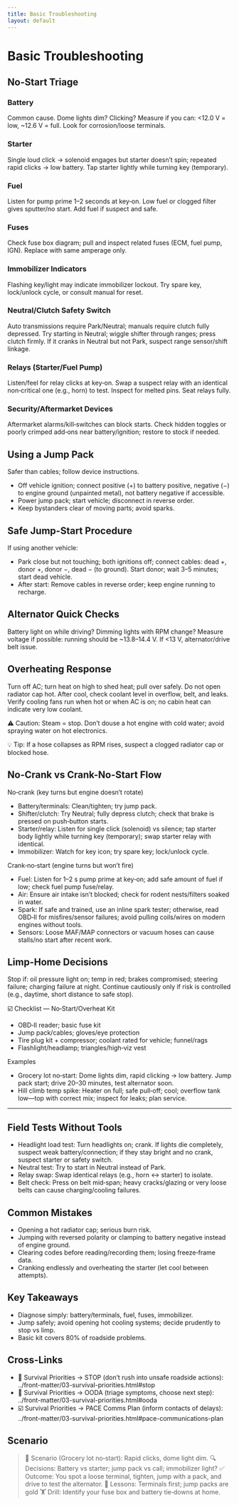 ```yaml
---
title: Basic Troubleshooting
layout: default
---
```


# Basic Troubleshooting

## No-Start Triage
### Battery
Common cause. Dome lights dim? Clicking? Measure if you can: <12.0 V = low, ~12.6 V = full. Look for corrosion/loose terminals.

### Starter
Single loud click → solenoid engages but starter doesn’t spin; repeated rapid clicks → low battery. Tap starter lightly while turning key (temporary).

### Fuel
Listen for pump prime 1–2 seconds at key‑on. Low fuel or clogged filter gives sputter/no start. Add fuel if suspect and safe.

### Fuses
Check fuse box diagram; pull and inspect related fuses (ECM, fuel pump, IGN). Replace with same amperage only.

### Immobilizer Indicators
Flashing key/light may indicate immobilizer lockout. Try spare key, lock/unlock cycle, or consult manual for reset.

### Neutral/Clutch Safety Switch
Auto transmissions require Park/Neutral; manuals require clutch fully depressed. Try starting in Neutral; wiggle shifter through ranges; press clutch firmly. If it cranks in Neutral but not Park, suspect range sensor/shift linkage.

### Relays (Starter/Fuel Pump)
Listen/feel for relay clicks at key‑on. Swap a suspect relay with an identical non‑critical one (e.g., horn) to test. Inspect for melted pins. Seat relays fully.

### Security/Aftermarket Devices
Aftermarket alarms/kill‑switches can block starts. Check hidden toggles or poorly crimped add‑ons near battery/ignition; restore to stock if needed.

## Using a Jump Pack
Safer than cables; follow device instructions.

- Off vehicle ignition; connect positive (+) to battery positive, negative (−) to engine ground (unpainted metal), not battery negative if accessible.
- Power jump pack; start vehicle; disconnect in reverse order.
- Keep bystanders clear of moving parts; avoid sparks.

## Safe Jump-Start Procedure
If using another vehicle:

- Park close but not touching; both ignitions off; connect cables: dead +, donor +, donor −, dead − (to ground). Start donor; wait 3–5 minutes; start dead vehicle.
- After start: Remove cables in reverse order; keep engine running to recharge.

## Alternator Quick Checks
Battery light on while driving? Dimming lights with RPM change? Measure voltage if possible: running should be ~13.8–14.4 V. If <13 V, alternator/drive belt issue.

## Overheating Response
Turn off AC; turn heat on high to shed heat; pull over safely. Do not open radiator cap hot. After cool, check coolant level in overflow, belt, and leaks. Verify cooling fans run when hot or when AC is on; no cabin heat can indicate very low coolant.

⚠️ Caution: Steam = stop. Don’t douse a hot engine with cold water; avoid spraying water on hot electronics.

💡 Tip: If a hose collapses as RPM rises, suspect a clogged radiator cap or blocked hose.

## No-Crank vs Crank-No-Start Flow
No‑crank (key turns but engine doesn’t rotate)
- Battery/terminals: Clean/tighten; try jump pack.
- Shifter/clutch: Try Neutral; fully depress clutch; check that brake is pressed on push‑button starts.
- Starter/relay: Listen for single click (solenoid) vs silence; tap starter body lightly while turning key (temporary); swap starter relay with identical.
- Immobilizer: Watch for key icon; try spare key; lock/unlock cycle.

Crank‑no‑start (engine turns but won’t fire)
- Fuel: Listen for 1–2 s pump prime at key‑on; add safe amount of fuel if low; check fuel pump fuse/relay.
- Air: Ensure air intake isn’t blocked; check for rodent nests/filters soaked in water.
- Spark: If safe and trained, use an inline spark tester; otherwise, read OBD‑II for misfires/sensor failures; avoid pulling coils/wires on modern engines without tools.
- Sensors: Loose MAF/MAP connectors or vacuum hoses can cause stalls/no start after recent work.

## Limp-Home Decisions
Stop if: oil pressure light on; temp in red; brakes compromised; steering failure; charging failure at night. Continue cautiously only if risk is controlled (e.g., daytime, short distance to safe stop).

☑️ Checklist — No‑Start/Overheat Kit
- OBD‑II reader; basic fuse kit
- Jump pack/cables; gloves/eye protection
- Tire plug kit + compressor; coolant rated for vehicle; funnel/rags
- Flashlight/headlamp; triangles/high‑viz vest

Examples
- Grocery lot no‑start: Dome lights dim, rapid clicking → low battery. Jump pack start; drive 20–30 minutes, test alternator soon.
- Hill climb temp spike: Heater on full; safe pull‑off; cool; overflow tank low—top with correct mix; inspect for leaks; plan service.

---

## Field Tests Without Tools
- Headlight load test: Turn headlights on; crank. If lights die completely, suspect weak battery/connection; if they stay bright and no crank, suspect starter or safety switch.
- Neutral test: Try to start in Neutral instead of Park.
- Relay swap: Swap identical relays (e.g., horn ↔ starter) to isolate.
- Belt check: Press on belt mid‑span; heavy cracks/glazing or very loose belts can cause charging/cooling failures.

## Common Mistakes
- Opening a hot radiator cap; serious burn risk.
- Jumping with reversed polarity or clamping to battery negative instead of engine ground.
- Clearing codes before reading/recording them; losing freeze‑frame data.
- Cranking endlessly and overheating the starter (let cool between attempts).

## Key Takeaways
- Diagnose simply: battery/terminals, fuel, fuses, immobilizer.
- Jump safely; avoid opening hot cooling systems; decide prudently to stop vs limp.
- Basic kit covers 80% of roadside problems.

## Cross-Links
- 📝 Survival Priorities → STOP (don’t rush into unsafe roadside actions): ../front-matter/03-survival-priorities.html#stop
- 📝 Survival Priorities → OODA (triage symptoms, choose next step): ../front-matter/03-survival-priorities.html#ooda
- ☑️ Survival Priorities → PACE Comms Plan (inform contacts of delays): ../front-matter/03-survival-priorities.html#pace-communications-plan

## Scenario

> 🧭 Scenario (Grocery lot no‑start): Rapid clicks, dome light dim.
> 🔍 Decisions: Battery vs starter; jump pack vs call; immobilizer light?
> ✅ Outcome: You spot a loose terminal, tighten, jump with a pack, and drive to test the alternator.
> 🧠 Lessons: Terminals first; jump packs are gold
> 🏋️ Drill: Identify your fuse box and battery tie‑downs at home.
